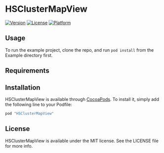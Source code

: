 # HSClusterMapView

[![Version](https://img.shields.io/cocoapods/v/HSClusterMapView.svg?style=flat)](http://cocoapods.org/pods/HSClusterMapView)
[![License](https://img.shields.io/cocoapods/l/HSClusterMapView.svg?style=flat)](http://cocoapods.org/pods/HSClusterMapView)
[![Platform](https://img.shields.io/cocoapods/p/HSClusterMapView.svg?style=flat)](http://cocoapods.org/pods/HSClusterMapView)

## Usage

To run the example project, clone the repo, and run `pod install` from the Example directory first.

## Requirements

## Installation

HSClusterMapView is available through [CocoaPods](http://cocoapods.org). To install
it, simply add the following line to your Podfile:

```ruby
pod "HSClusterMapView"
```

## License

HSClusterMapView is available under the MIT license. See the LICENSE file for more info.
